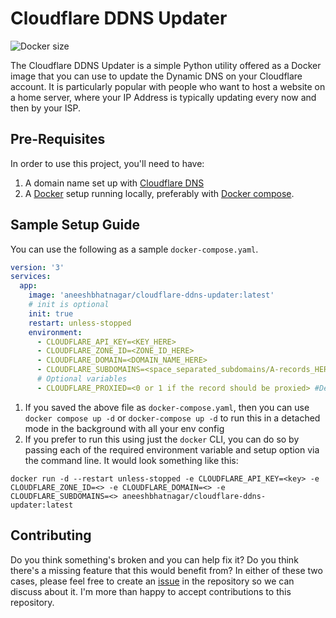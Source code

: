 # Cloudflare DDNS Updater

![Docker size](https://badgen.net/docker/size/aneeshbhatnagar/cloudflare-ddns-updater)

The Cloudflare DDNS Updater is a simple Python utility offered as a Docker image that you can use to update the Dynamic DNS on your Cloudflare account. It is particularly popular with people who want to host a website on a home server, where your IP Address is typically updating every now and then by your ISP.

## Pre-Requisites

In order to use this project, you'll need to have:

1. A domain name set up with [Cloudflare DNS](https://www.cloudflare.com/application-services/products/dns/)
1. A [Docker](https://docs.docker.com/) setup running locally, preferably with [Docker compose](https://docs.docker.com/compose/).


## Sample Setup Guide
You can use the following as a sample `docker-compose.yaml`. 

```yaml
version: '3'
services:
  app:
    image: 'aneeshbhatnagar/cloudflare-ddns-updater:latest'
    # init is optional
    init: true
    restart: unless-stopped
    environment:
      - CLOUDFLARE_API_KEY=<KEY_HERE>
      - CLOUDFLARE_ZONE_ID=<ZONE_ID_HERE>
      - CLOUDFLARE_DOMAIN=<DOMAIN_NAME_HERE>
      - CLOUDFLARE_SUBDOMAINS=<space_separated_subdomains/A-records_HERE>
      # Optional variables
      - CLOUDFLARE_PROXIED=<0 or 1 if the record should be proxied> #Default 0
```

1. If you saved the above file as `docker-compose.yaml`, then you can use `docker compose up -d` or `docker-compose up -d` to run this in a detached mode in the background with all your env config
1. If you prefer to run this using just the `docker` CLI, you can do so by passing each of the required environment variable and setup option via the command line. It would look something like this:

`docker run -d --restart unless-stopped -e CLOUDFLARE_API_KEY=<key> -e CLOUDFLARE_ZONE_ID=<> -e CLOUDFLARE_DOMAIN=<> -e CLOUDFLARE_SUBDOMAINS=<> aneeshbhatnagar/cloudflare-ddns-updater:latest`

## Contributing

Do you think something's broken and you can help fix it? Do you think there's a missing feature that this would benefit from? In either of these two cases, please feel free to create an [issue](./issues/new) in the repository so we can discuss about it. I'm more than happy to accept contributions to this repository.
